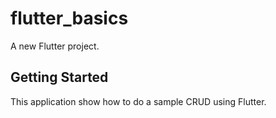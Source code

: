 # flutter_basics

A new Flutter project.

## Getting Started

This application show how to do a sample CRUD using Flutter.
